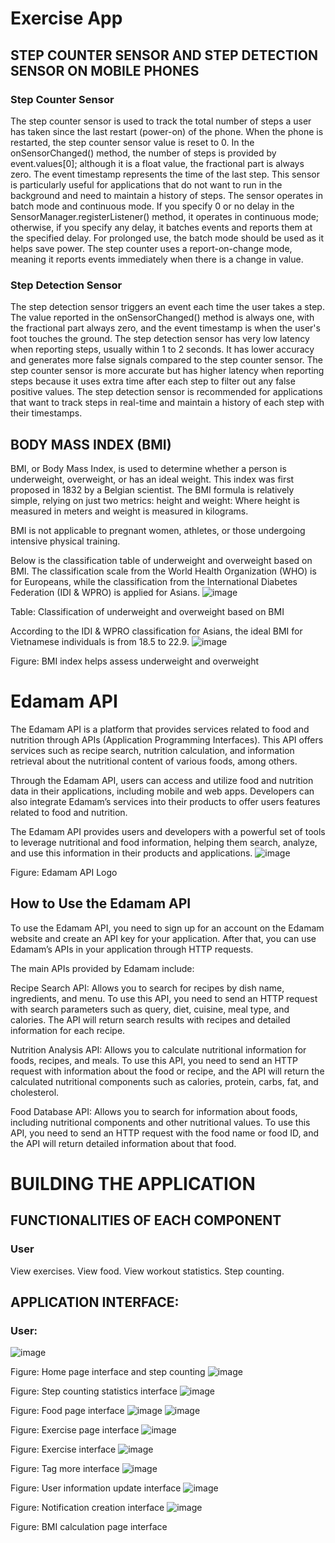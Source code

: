 # Exercise App
## STEP COUNTER SENSOR AND STEP DETECTION SENSOR ON MOBILE PHONES

### Step Counter Sensor

The step counter sensor is used to track the total number of steps a user has taken since the last restart (power-on) of the phone. When the phone is restarted, the step counter sensor value is reset to 0. In the onSensorChanged() method, the number of steps is provided by event.values[0]; although it is a float value, the fractional part is always zero. The event timestamp represents the time of the last step. This sensor is particularly useful for applications that do not want to run in the background and need to maintain a history of steps. The sensor operates in batch mode and continuous mode. If you specify 0 or no delay in the SensorManager.registerListener() method, it operates in continuous mode; otherwise, if you specify any delay, it batches events and reports them at the specified delay. For prolonged use, the batch mode should be used as it helps save power. The step counter uses a report-on-change mode, meaning it reports events immediately when there is a change in value.

###  Step Detection Sensor

The step detection sensor triggers an event each time the user takes a step. The value reported in the onSensorChanged() method is always one, with the fractional part always zero, and the event timestamp is when the user's foot touches the ground. The step detection sensor has very low latency when reporting steps, usually within 1 to 2 seconds. It has lower accuracy and generates more false signals compared to the step counter sensor. The step counter sensor is more accurate but has higher latency when reporting steps because it uses extra time after each step to filter out any false positive values. The step detection sensor is recommended for applications that want to track steps in real-time and maintain a history of each step with their timestamps.

## BODY MASS INDEX (BMI)

BMI, or Body Mass Index, is used to determine whether a person is underweight, overweight, or has an ideal weight. This index was first proposed in 1832 by a Belgian scientist. The BMI formula is relatively simple, relying on just two metrics: height and weight:
Where height is measured in meters and weight is measured in kilograms.

BMI is not applicable to pregnant women, athletes, or those undergoing intensive physical training.

Below is the classification table of underweight and overweight based on BMI. The classification scale from the World Health Organization (WHO) is for Europeans, while the classification from the International Diabetes Federation (IDI & WPRO) is applied for Asians.
![image](https://github.com/user-attachments/assets/610b1779-47b6-416b-ae22-3551c7173709)

Table: Classification of underweight and overweight based on BMI

According to the IDI & WPRO classification for Asians, the ideal BMI for Vietnamese individuals is from 18.5 to 22.9.
![image](https://github.com/user-attachments/assets/4972e69f-8700-41fd-9777-2b5b55354dc6)

Figure: BMI index helps assess underweight and overweight

# Edamam API

The Edamam API is a platform that provides services related to food and nutrition through APIs (Application Programming Interfaces). This API offers services such as recipe search, nutrition calculation, and information retrieval about the nutritional content of various foods, among others.

Through the Edamam API, users can access and utilize food and nutrition data in their applications, including mobile and web apps. Developers can also integrate Edamam’s services into their products to offer users features related to food and nutrition.

The Edamam API provides users and developers with a powerful set of tools to leverage nutritional and food information, helping them search, analyze, and use this information in their products and applications.
![image](https://github.com/user-attachments/assets/7e567c1a-0605-401b-9b6e-ca21f2075e7d)

Figure: Edamam API Logo

## How to Use the Edamam API

To use the Edamam API, you need to sign up for an account on the Edamam website and create an API key for your application. After that, you can use Edamam’s APIs in your application through HTTP requests.

The main APIs provided by Edamam include:

Recipe Search API: Allows you to search for recipes by dish name, ingredients, and menu. To use this API, you need to send an HTTP request with search parameters such as query, diet, cuisine, meal type, and calories. The API will return search results with recipes and detailed information for each recipe.

Nutrition Analysis API: Allows you to calculate nutritional information for foods, recipes, and meals. To use this API, you need to send an HTTP request with information about the food or recipe, and the API will return the calculated nutritional components such as calories, protein, carbs, fat, and cholesterol.

Food Database API: Allows you to search for information about foods, including nutritional components and other nutritional values. To use this API, you need to send an HTTP request with the food name or food ID, and the API will return detailed information about that food.

# BUILDING THE APPLICATION

## FUNCTIONALITIES OF EACH COMPONENT

### User

View exercises.
View food.
View workout statistics.
Step counting.
## APPLICATION INTERFACE:

### User:
![image](https://github.com/user-attachments/assets/bf29c5b7-f172-4942-a00d-289656d36201)

Figure: Home page interface and step counting
![image](https://github.com/user-attachments/assets/6a754d71-e0bb-4b46-82f6-73f0e78fb33b)

Figure: Step counting statistics interface
![image](https://github.com/user-attachments/assets/2d9e6400-2619-4635-8cf4-1f5c4f256037)

Figure: Food page interface
![image](https://github.com/user-attachments/assets/176f009e-a6ab-41d9-a8cc-28f0ef9de68d)
![image](https://github.com/user-attachments/assets/0b787d07-83d2-4df4-b28a-31249d6a4c71)

Figure: Exercise page interface
![image](https://github.com/user-attachments/assets/bd2478d4-d5ca-413c-809a-5bbe45296f65)

Figure: Exercise interface
![image](https://github.com/user-attachments/assets/b18a8364-acfa-4ee9-8652-f4f263fa9cab)

Figure: Tag more interface
![image](https://github.com/user-attachments/assets/034594ea-0e52-4eb4-94fb-447e24ab538c)

Figure: User information update interface
![image](https://github.com/user-attachments/assets/16df9e04-dad9-4f6a-871e-1fa19c15c282)

Figure: Notification creation interface
![image](https://github.com/user-attachments/assets/24db3128-2cf8-45e2-a10a-83c82aa211ee)

Figure: BMI calculation page interface

